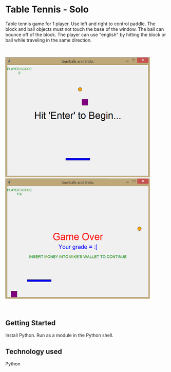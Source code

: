 # Table Tennis - Solo
Table tennis game for 1 player. Use left and right to control paddle. The block and ball objects must not touch the base of the window. The ball can bounce off of the block. The player can use "english" by hitting the block or ball while traveling in the same direction.

<br>
<p>
<img src="pic1.png" width="450px" />
<img src="pic2.png" width="450px" />
</p>
<br>

## Getting Started
Install Python. Run as a module in the Python shell.

## Technology used
Python
